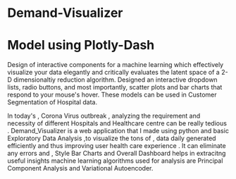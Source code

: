 # Demand-Visualizer
# Model using Plotly-Dash

Design of interactive components for a machine learning which effectively visualize your data elegantly and 
critically evaluates the latent space of a 2-D dimensionaltiy reduction algorithm. Designed an interactive dropdown lists, radio buttons, and most importantly, scatter plots and bar charts that respond to your mouse's hover. These models can be used in Customer Segmentation of Hospital data. 

In today's , Corona Virus outbreak , analyzing the requirement and necessity of different Hospitals and Healthcare centre can be really tedious . Demand_Visualizer is a web application that I made using python and basic Exploratory Data Analysis ,to visualize the tons of , data daily generated efficiently and thus improving user health care experience . It can eliminate any errors and , Style Bar Charts and Overall Dashboard helps in extracitng useful insights machine learning algorithms used for analysis are Principal Component Analysis and  Variational Autoencoder.
